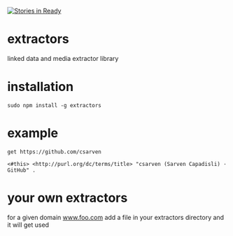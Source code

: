 [![Stories in Ready](https://badge.waffle.io/solid-live/extractors.png?label=ready&title=Ready)](https://waffle.io/solid-live/extractors)

# extractors
linked data and media extractor library

# installation

    sudo npm install -g extractors

# example

    get https://github.com/csarven

    <#this> <http://purl.org/dc/terms/title> "csarven (Sarven Capadisli) · GitHub" .

# your own extractors

for a given domain www.foo.com add a file in your extractors directory and it will get used
